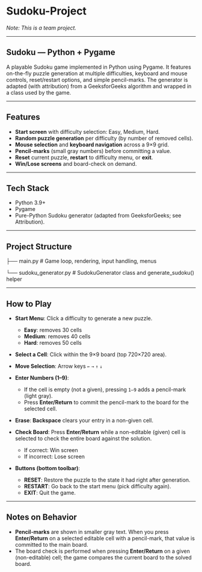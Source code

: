 
# Sudoku-Project

*Note: This is a team project.*

---

## Sudoku — Python + Pygame

A playable Sudoku game implemented in Python using Pygame. It features on-the-fly puzzle generation at multiple difficulties, keyboard and mouse controls, reset/restart options, and simple pencil-marks. The generator is adapted (with attribution) from a GeeksforGeeks algorithm and wrapped in a class used by the game.

---

## Features

-   **Start screen** with difficulty selection: Easy, Medium, Hard.
-   **Random puzzle generation** per difficulty (by number of removed cells).
-   **Mouse selection** and **keyboard navigation** across a 9×9 grid.
-   **Pencil-marks** (small gray numbers) before committing a value.
-   **Reset** current puzzle, **restart** to difficulty menu, or **exit**.
-   **Win/Lose screens** and board-check on demand.

---

## Tech Stack

-   Python 3.9+
-   Pygame
-   Pure-Python Sudoku generator (adapted from GeeksforGeeks; see Attribution).

---

## Project Structure

├── main.py             # Game loop, rendering, input handling, menus

└── sudoku_generator.py # SudokuGenerator class and generate_sudoku() helper

---

## How to Play

-   **Start Menu**: Click a difficulty to generate a new puzzle.
    -   **Easy**: removes 30 cells
    -   **Medium**: removes 40 cells
    -   **Hard**: removes 50 cells

-   **Select a Cell**: Click within the 9×9 board (top 720×720 area).

-   **Move Selection**: Arrow keys `←` `→` `↑` `↓`

-   **Enter Numbers (1–9)**:
    -   If the cell is empty (not a given), pressing `1–9` adds a pencil-mark (light gray).
    -   Press **Enter/Return** to commit the pencil-mark to the board for the selected cell.

-   **Erase**: **Backspace** clears your entry in a non-given cell.

-   **Check Board**: Press **Enter/Return** while a non-editable (given) cell is selected to check the entire board against the solution.
    -   If correct: Win screen
    -   If incorrect: Lose screen

-   **Buttons (bottom toolbar)**:
    -   **RESET**: Restore the puzzle to the state it had right after generation.
    -   **RESTART**: Go back to the start menu (pick difficulty again).
    -   **EXIT**: Quit the game.

---

## Notes on Behavior

-   **Pencil-marks** are shown in smaller gray text. When you press **Enter/Return** on a selected editable cell with a pencil-mark, that value is committed to the main board.
-   The board check is performed when pressing **Enter/Return** on a given (non-editable) cell; the game compares the current board to the solved board.
